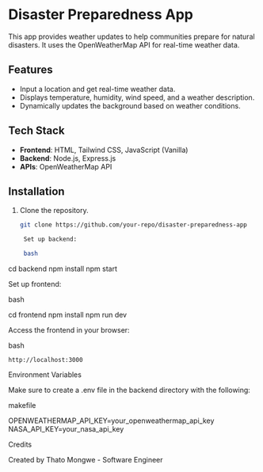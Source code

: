 # Disaster Preparedness App

This app provides weather updates to help communities prepare for natural disasters. It uses the OpenWeatherMap API for real-time weather data.

## Features

- Input a location and get real-time weather data.
- Displays temperature, humidity, wind speed, and a weather description.
- Dynamically updates the background based on weather conditions.

## Tech Stack

- **Frontend**: HTML, Tailwind CSS, JavaScript (Vanilla)
- **Backend**: Node.js, Express.js
- **APIs**: OpenWeatherMap API

## Installation

1. Clone the repository.

   ```bash
   git clone https://github.com/your-repo/disaster-preparedness-app

    Set up backend:

    bash

cd backend
npm install
npm start

Set up frontend:

bash

cd frontend
npm install
npm run dev

Access the frontend in your browser:

bash

    http://localhost:3000

Environment Variables

Make sure to create a .env file in the backend directory with the following:

makefile

OPENWEATHERMAP_API_KEY=your_openweathermap_api_key
NASA_API_KEY=your_nasa_api_key

Credits

Created by Thato Mongwe - Software Engineer
